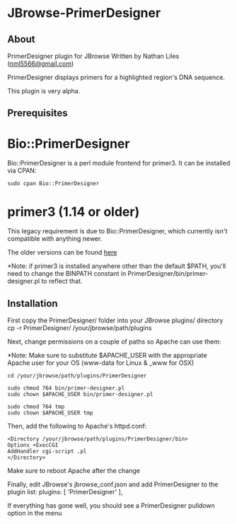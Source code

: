 JBrowse-PrimerDesigner
======================

About
-----
PrimerDesigner plugin for JBrowse
Written by Nathan Liles (nml5566@gmail.com)

PrimerDesigner displays primers for a highlighted region's DNA sequence.

This plugin is very alpha.

Prerequisites
-------------
# Bio::PrimerDesigner
Bio::PrimerDesigner is a perl module frontend for primer3.
It can be installed via CPAN:

    sudo cpan Bio::PrimerDesigner

# primer3 (1.14 or older)
This legacy requirement is due to Bio::PrimerDesigner, which currently isn't 
compatible with anything newer.

The older versions can be found
[here](http://primer3.sourceforge.net/releases.php)

*Note: if primer3 is installed anywhere other than the default $PATH, you'll
need to change the BINPATH constant in PrimerDesigner/bin/primer-designer.pl
to reflect that.


Installation
------------
First copy the PrimerDesigner/ folder into your JBrowse plugins/ directory 
    cp -r PrimerDesigner/ /your/jbrowse/path/plugins

Next, change permissions on a couple of paths so Apache can use them:

*Note: Make sure to substitute $APACHE_USER with the appropriate Apache user for your
OS (www-data for Linux & _www for OSX)

    cd /your/jbrowse/path/plugins/PrimerDesigner

    sudo chmod 764 bin/primer-designer.pl
    sudo chown $APACHE_USER bin/primer-designer.pl

    sudo chmod 764 tmp
    sudo chown $APACHE_USER tmp

Then, add the following to Apache's httpd.conf:

    <Directory /your/jbrowse/path/plugins/PrimerDesigner/bin>
	Options +ExecCGI
	AddHandler cgi-script .pl
    </Directory>

Make sure to reboot Apache after the change

Finally, edit JBrowse's jbrowse_conf.json and add PrimerDesigner to the plugin
list:
    plugins: [ 'PrimerDesigner' ],

If everything has gone well, you should see a PrimerDesigner pulldown option
in the menu
